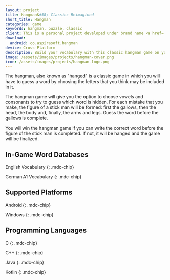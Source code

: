```yaml
---
layout: project
title: Hangman&#58; Classics Reimagined
short_title: Hangman
categories: game
keywords: hangman, puzzle, classic
client: This is a personal project developed under brand name <a href='//aspirasoft.dev'>Aspirasoft Technologies</a>.
download:
  android: co.aspirasoft.hangman
device: Cross-Platform
description: Build your vocabulary with this classic hangman game on your mobile or tablet! This game is part of the Classics Reimagined series.
image: /assets/images/projects/hangman-cover.png
icon: /assets/images/projects/hangman-logo.png
---
```


The hangman, also known as "hanged" is a classic game in which you will have to guess a word by choosing the letters that you think may be included in it.

The hangman game will give you the option to choose vowels and consonants to try to guess which word is hidden. For each mistake that you make, the figure of a stick man will be formed: first the gallows, then the head, the body and, finally, the arms and legs. Guess the word before the gallows is complete.

You will win the hangman game if you can write the correct word before the figure of the stick man is completed. If not, it will be hanged and the game will be finalized.

## In-Game Word Databases

English Vocabulary
{: .mdc-chip}

German A1 Vocabulary
{: .mdc-chip}

## Supported Platforms

Android
{: .mdc-chip}

Windows
{: .mdc-chip}

## Programming Languages

C
{: .mdc-chip}

C++
{: .mdc-chip}

Java
{: .mdc-chip}

Kotlin
{: .mdc-chip}
